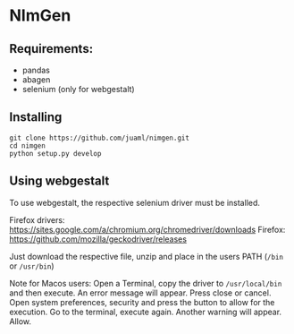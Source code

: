 # NImGen

## Requirements:

* pandas
* abagen
* selenium (only for webgestalt)

## Installing

```
git clone https://github.com/juaml/nimgen.git
cd nimgen
python setup.py develop
```


## Using webgestalt

To use webgestalt, the respective selenium driver must be installed.

Firefox drivers: https://sites.google.com/a/chromium.org/chromedriver/downloads
Firefox: https://github.com/mozilla/geckodriver/releases

Just download the respective file, unzip and place in the users PATH (`/bin` or `/usr/bin`)

Note for Macos users: 
Open a Terminal, copy the driver to `/usr/local/bin` and then execute. An error message will appear. Press close or cancel. Open system preferences, security and press the button to allow for the execution. Go to the terminal, execute again. Another warning will appear. Allow.